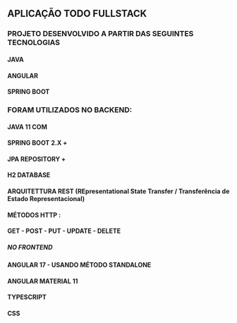 ## APLICAÇÃO TODO FULLSTACK 
### PROJETO DESENVOLVIDO A PARTIR DAS SEGUINTES TECNOLOGIAS

#### JAVA 
#### ANGULAR 
#### SPRING BOOT 

### FORAM UTILIZADOS NO BACKEND:

#### JAVA 11 COM
#### SPRING BOOT 2.X + 
#### JPA REPOSITORY + 
#### H2 DATABASE
#### ARQUITETTURA REST  (REpresentational State Transfer / Transferência de Estado Representacional)
#### MÉTODOS HTTP :
#### GET - POST - PUT - UPDATE - DELETE 


##### NO FRONTEND
#### ANGULAR 17 - USANDO MÉTODO STANDALONE
#### ANGULAR MATERIAL 11
#### TYPESCRIPT
#### CSS
